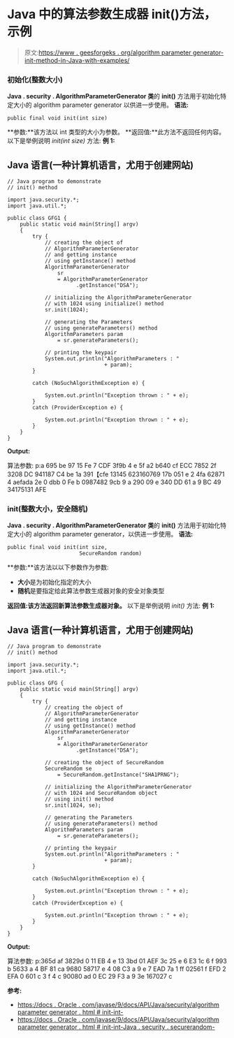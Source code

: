 # Java 中的算法参数生成器 init()方法，示例

> 原文:[https://www . geesforgeks . org/algorithm parameter generator-init-method-in-Java-with-examples/](https://www.geeksforgeeks.org/algorithmparametergenerator-init-method-in-java-with-examples/)

### 初始化(整数大小)

**Java . security . AlgorithmParameterGenerator 类**的 **init()** 方法用于初始化特定大小的 algorithm parameter generator 以供进一步使用。
**语法:**

```
public final void init(int size)
```

**参数:**该方法以 int 类型的大小为参数。
**返回值:**此方法不返回任何内容。
以下是举例说明 *init(int size)* 方法:
**例 1:**

## Java 语言(一种计算机语言，尤用于创建网站)

```
// Java program to demonstrate
// init() method

import java.security.*;
import java.util.*;

public class GFG1 {
    public static void main(String[] argv)
    {
        try {
            // creating the object of
            // AlgorithmParameterGenerator
            // and getting instance
            // using getInstance() method
            AlgorithmParameterGenerator
                sr
                = AlgorithmParameterGenerator
                      .getInstance("DSA");

            // initializing the AlgorithmParameterGenerator
            // with 1024 using initialize() method
            sr.init(1024);

            // generating the Parameters
            // using generateParameters() method
            AlgorithmParameters param
                = sr.generateParameters();

            // printing the keypair
            System.out.println("AlgorithmParameters : "
                               + param);
        }

        catch (NoSuchAlgorithmException e) {

            System.out.println("Exception thrown : " + e);
        }
        catch (ProviderException e) {

            System.out.println("Exception thrown : " + e);
        }
    }
}
```

**Output:** 

算法参数:
p:a 695 be 97 15 Fe 7 CDF 3f9b 4 e 5f a2 b640 cf ECC 7852 2f 3208 DC 941187 C4 be 1a 391【cfe 13145 623160769 17b 051 e 2 4fa 62871 4 aefada 2e 0 dbb 0 Fe b 0987482 9cb 9 a 290
09 e 340 DD 61 a 9 BC 49 34175131 AFE

### init(整数大小，安全随机)

**Java . security . AlgorithmParameterGenerator 类**的 **init()** 方法用于初始化特定大小的 algorithm parameter generator，以供进一步使用。
**语法:**

```
public final void init(int size,
                       SecureRandom random)
```

**参数:**该方法以以下参数作为参数:

*   **大小**是为初始化指定的大小
*   **随机**是要指定给此算法参数生成器对象的安全对象类型

**返回值:**该方法返回**新算法参数生成器对象。**
以下是举例说明 *init()* 方法:
**例 1:**

## Java 语言(一种计算机语言，尤用于创建网站)

```
// Java program to demonstrate
// init() method

import java.security.*;
import java.util.*;

public class GFG {
    public static void main(String[] argv)
    {
        try {
            // creating the object of
            // AlgorithmParameterGenerator
            // and getting instance
            // using getInstance() method
            AlgorithmParameterGenerator
                sr
                = AlgorithmParameterGenerator
                      .getInstance("DSA");

            // creating the object of SecureRandom
            SecureRandom se
                = SecureRandom.getInstance("SHA1PRNG");

            // initializing the AlgorithmParameterGenerator
            // with 1024 and SecureRandom object
            // using init() method
            sr.init(1024, se);

            // generating the Parameters
            // using generateParameters() method
            AlgorithmParameters param
                = sr.generateParameters();

            // printing the keypair
            System.out.println("AlgorithmParameters : "
                               + param);
        }

        catch (NoSuchAlgorithmException e) {

            System.out.println("Exception thrown : " + e);
        }
        catch (ProviderException e) {

            System.out.println("Exception thrown : " + e);
        }
    }
}
```

**Output:** 

算法参数:
p:365d af 3829d 0 11 EB 4 e 13 3bd 01 AEF 3c 25 e 6 E3 1c 6 f 993 b 5633 a 4 BF 81 ca 9680
58717 e 4 08 C3 a 9 e 7 EAD 7a 1 ff 02561 f EFD 2 EFA 0 601 c 3 f 4 c 90080 ad 0 EC 29 F3 a 9
3e 167027 c

**参考:**

*   [https://docs . Oracle . com/javase/9/docs/API/Java/security/algorithm parameter generator . html # init-int-](https://docs.oracle.com/javase/9/docs/api/java/security/AlgorithmParameterGenerator.html#init-int-)
*   [https://docs . Oracle . com/javase/9/docs/API/Java/security/algorithm parameter generator . html # init-int-Java . security . securerandom-](https://docs.oracle.com/javase/9/docs/api/java/security/AlgorithmParameterGenerator.html#init-int-java.security.SecureRandom-)